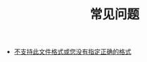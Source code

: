 ﻿---
title: 常见问题
type: docs
weight: 1093
url: /zh/java/faqs/
---
- [不支持此文件格式或您没有指定正确的格式](/cells/zh/java/this-file-format-is-not-supported-or-you-do-not-specify-a-correct-format/)
